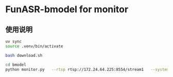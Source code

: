 # FunASR-bmodel for monitor

## 使用说明

```sh
uv sync
source .venv/bin/activate

bash download.sh

cd bmodel
python monitor.py   --rtsp rtsp://172.24.64.225:8554/stream1   --system-audio ../system_ref.wav  --system-phrases ../system_phrases.txt   --chunk-seconds 10
```
